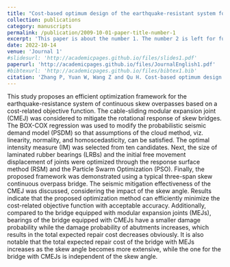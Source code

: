 ```yaml
---
title: "Cost-based optimum design of the earthquake-resistant system for continuous skew overpasses"
collection: publications
category: manuscripts
permalink: /publication/2009-10-01-paper-title-number-1
excerpt: 'This paper is about the number 1. The number 2 is left for future work.'
date: 2022-10-14
venue: 'Journal 1'
#slidesurl: 'http://academicpages.github.io/files/slides1.pdf'
paperurl: 'http://academicpages.github.io/files/JournalEnglish1.pdf'
#bibtexurl: 'http://academicpages.github.io/files/bibtex1.bib'
citation: 'Zhang P, Yuan W, Wang Z and Qu H. Cost-based optimum design of the earthquake-resistant system for continuous skew overpasses. Structures 2022; 45: 2051–66.'
---
```

This study proposes an efficient optimization framework for the earthquake-resistance system of continuous skew overpasses based on a cost-related objective function. The cable-sliding modular expansion joint (CMEJ) was considered to mitigate the rotational response of skew bridges. The BOX-COX regression was used to modify the probabilistic seismic demand model (PSDM) so that assumptions of the cloud method, viz. linearity, normality, and homoscedasticity, can be satisfied. The optimal intensity measure (IM) was selected from ten candidates. Next, the size of laminated rubber bearings (LRBs) and the initial free movement displacement of joints were optimized through the response surface method (RSM) and the Particle Swarm Optimization (PSO). Finally, the proposed framework was demonstrated using a typical three-span skew continuous overpass bridge. The seismic mitigation effectiveness of the CMEJ was discussed, considering the impact of the skew angle. Results indicate that the proposed optimization method can efficiently minimize the cost-related objective function with acceptable accuracy. Additionally, compared to the bridge equipped with modular expansion joints (MEJs), bearings of the bridge equipped with CMEJs have a smaller damage probability while the damage probability of abutments increases, which results in the total expected repair cost decreases obviously. It is also notable that the total expected repair cost of the bridge with MEJs increases as the skew angle becomes more extensive, while the one for the bridge with CMEJs is independent of the skew angle.